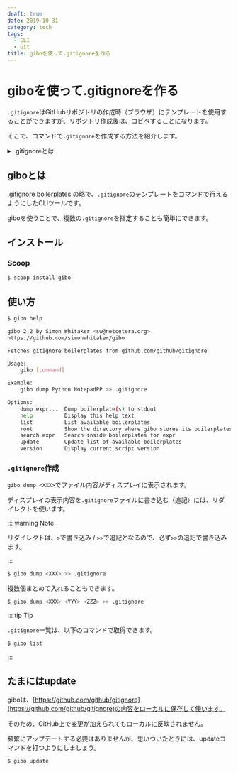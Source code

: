 ```yaml
---
draft: true
date: 2019-10-31
category: tech
tags:
  - CLI
  - Git
title: giboを使って.gitignoreを作る
---
```


# giboを使って.gitignoreを作る

`.gitignore`はGitHubリポジトリの作成時（ブラウザ）にテンプレートを使用することができますが、リポジトリ作成後は、コピペすることになります。

そこで、コマンドで`.gitignore`を作成する方法を紹介します。

<details><summary>.gitignoreとは</summary>

<div>

## .gitignoreとは

`ignore`は、無視するという意味があります。

`.gitignore`は、gitリポジトリを管理するときに、必要でないファイル・フォルダを指定するファイルです。

<br>

GitHubが`.gitignore`のテンプレートを公開しています。

Visual Studioだったり、Pythonだったり、Windowsだったりとありとあらゆる`.gitignore`が網羅されています。

<div class="iframely-embed"><div class="iframely-responsive" style="height: 140px; padding-bottom: 0;"><a href="https://github.com/github/gitignore" data-iframely-url="//cdn.iframe.ly/api/iframe?url=https%3A%2F%2Fgithub.com%2Fgithub%2Fgitignore&amp;key=ab22aa0e88c7a094d591defaa896d3b5"></a></div></div><script async src="//cdn.iframe.ly/embed.js" charset="utf-8"></script>

[https://github.com/github/gitignore](https://github.com/github/gitignore)

</div></details>

## giboとは

.gitignore boilerplates の略で、`.gitignore`のテンプレートをコマンドで行えるようにしたCLIツールです。

giboを使うことで、複数の`.gitignore`を指定することも簡単にできます。

## インストール

### Scoop

```sh
$ scoop install gibo
```

## 使い方

```sh
$ gibo help

gibo 2.2 by Simon Whitaker <sw@netcetera.org>
https://github.com/simonwhitaker/gibo

Fetches gitignore boilerplates from github.com/github/gitignore

Usage:
    gibo [command]

Example:
    gibo dump Python NotepadPP >> .gitignore

Options:
    dump expr...  Dump boilerplate(s) to stdout
    help          Display this help text
    list          List available boilerplates
    root          Show the directory where gibo stores its boilerplates
    search expr   Search inside boilerplates for expr
    update        Update list of available boilerplates
    version       Display current script version
```

### `.gitignore`作成

`gibo dump <XXX>`でファイル内容がディスプレイに表示されます。

ディスプレイの表示内容を`.gitignore`ファイルに書き込む（追記）には、リダイレクトを使います。

::: warning Note

リダイレクトは、`>`で書き込み / `>>`で追記となるので、必ず`>>`の追記で書き込みます。

:::

```sh
$ gibo dump <XXX> >> .gitignore
```

複数個まとめて入れることもできます。

```sh
$ gibo dump <XXX> <YYY> <ZZZ> >> .gitignore
```

::: tip Tip

`.gitignore`一覧は、以下のコマンドで取得できます。

```sh
$ gibo list
```

:::

## たまにはupdate

giboは、[https://github.com/github/gitignore](https://github.com/github/gitignore)の内容をローカルに保存して使います。

そのため、GitHub上で変更が加えられてもローカルに反映されません。

頻繁にアップデートする必要はありませんが、思いついたときには、updateコマンドを打つようにしましょう。

```sh
$ gibo update
```

